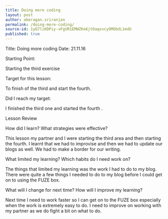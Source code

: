 ```yaml
---
title: Doing more coding
layout: post
author: aberagan.sriranjan
permalink: /doing-more-coding/
source-id: 1yQ7liKDPiy-vFgVR1EMWZKe6jtOaqxvcyOMObdL1mdU
published: true
---
```

Title: Doing more coding                                                 Date: 21.11.16

Starting Point: 

Starting the third exercise

Target for this lesson: 

To finish of the third and start the fourth.

Did I reach my target:

I finished the third one and started the fourth .

Lesson Review

How did I learn? What strategies were effective?

This lesson my partner and I were starting the third area and then starting the fourth. I learnt that we had to improvise and then we had to update our blogs as well. We had to make a border for our writing. 

What limited my learning? Which habits do I need work on?

The things that limited my learning was the work I had to do to my blog. There were quite a few things I needed to do to my blog before I could get on to using the FUZE box. 

What will I change for next time? How will I improve my learning?

Next time I need to work faster so I can get on to the FUZE box especially when the work is extremely easy to do. I need to improve on working with my partner as we do fight a bit on what to do.

